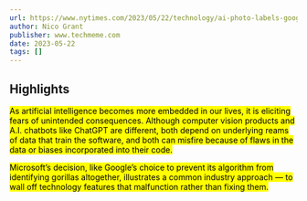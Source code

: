 ```yaml
---
url: https://www.nytimes.com/2023/05/22/technology/ai-photo-labels-google-apple.html
author: Nico Grant
publisher: www.techmeme.com
date: 2023-05-22
tags: []
---
```


## Highlights
<mark>As artificial intelligence becomes more embedded in our lives, it is eliciting fears of unintended consequences. Although computer vision products and A.I. chatbots like ChatGPT are different, both depend on underlying reams of data that train the software, and both can misfire because of flaws in the data or biases incorporated into their code.</mark>

<mark>Microsoft’s decision, like Google’s choice to prevent its algorithm from identifying gorillas altogether, illustrates a common industry approach — to wall off technology features that malfunction rather than fixing them.</mark>

